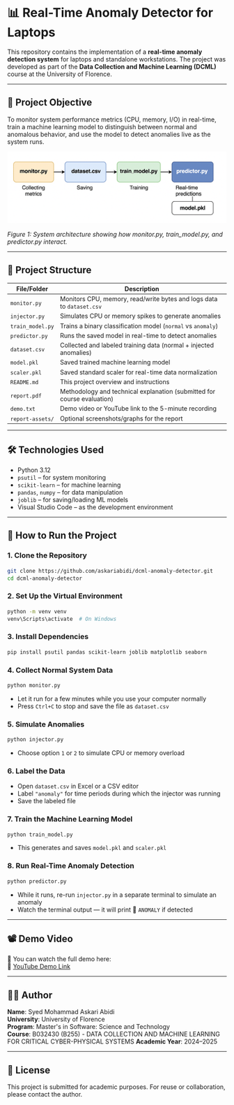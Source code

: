 # 📊 Real-Time Anomaly Detector for Laptops

This repository contains the implementation of a **real-time anomaly detection system** for laptops and standalone workstations. The project was developed as part of the **Data Collection and Machine Learning (DCML)** course at the University of Florence.

---

## 🎯 Project Objective

To monitor system performance metrics (CPU, memory, I/O) in real-time, train a machine learning model to distinguish between normal and anomalous behavior, and use the model to detect anomalies live as the system runs.

![System Architecture](report-assets/image.png)

*Figure 1: System architecture showing how monitor.py, train_model.py, and predictor.py interact.*

---

## 🧱 Project Structure

| File/Folder       | Description                                                                 |
|-------------------|-----------------------------------------------------------------------------|
| `monitor.py`      | Monitors CPU, memory, read/write bytes and logs data to `dataset.csv`      |
| `injector.py`     | Simulates CPU or memory spikes to generate anomalies                       |
| `train_model.py`  | Trains a binary classification model (`normal` vs `anomaly`)               |
| `predictor.py`    | Runs the saved model in real-time to detect anomalies                      |
| `dataset.csv`     | Collected and labeled training data (normal + injected anomalies)          |
| `model.pkl`       | Saved trained machine learning model                                       |
| `scaler.pkl`      | Saved standard scaler for real-time data normalization                     |
| `README.md`       | This project overview and instructions                                     |
| `report.pdf`      | Methodology and technical explanation (submitted for course evaluation)    |
| `demo.txt`        | Demo video or YouTube link to the 5-minute recording                       |
| `report-assets/`  | Optional screenshots/graphs for the report                                 |

---

## 🛠️ Technologies Used

- Python 3.12
- `psutil` – for system monitoring
- `scikit-learn` – for machine learning
- `pandas`, `numpy` – for data manipulation
- `joblib` – for saving/loading ML models
- Visual Studio Code – as the development environment

---

## 🚀 How to Run the Project

### 1. Clone the Repository

```bash
git clone https://github.com/askariabidi/dcml-anomaly-detector.git
cd dcml-anomaly-detector
```

### 2. Set Up the Virtual Environment

```bash
python -m venv venv
venv\Scripts\activate  # On Windows
```

### 3. Install Dependencies

```bash
pip install psutil pandas scikit-learn joblib matplotlib seaborn
```

### 4. Collect Normal System Data

```bash
python monitor.py
```

- Let it run for a few minutes while you use your computer normally  
- Press `Ctrl+C` to stop and save the file as `dataset.csv`

### 5. Simulate Anomalies

```bash
python injector.py
```

- Choose option `1` or `2` to simulate CPU or memory overload

### 6. Label the Data

- Open `dataset.csv` in Excel or a CSV editor
- Label `"anomaly"` for time periods during which the injector was running
- Save the labeled file

### 7. Train the Machine Learning Model

```bash
python train_model.py
```

- This generates and saves `model.pkl` and `scaler.pkl`

### 8. Run Real-Time Anomaly Detection

```bash
python predictor.py
```

- While it runs, re-run `injector.py` in a separate terminal to simulate an anomaly
- Watch the terminal output — it will print 🚨 `ANOMALY` if detected

---

## 📽️ Demo Video

🎥 You can watch the full demo here:  
🔗 [YouTube Demo Link](https://youtu.be/y3zZkiE3Odk)

---

## 🧑‍🎓 Author

**Name**: Syed Mohammad Askari Abidi  
**University**: University of Florence  
**Program**: Master's in Software: Science and Technology  
**Course**: B032430 (B255) - DATA COLLECTION AND MACHINE LEARNING FOR CRITICAL CYBER-PHYSICAL SYSTEMS
**Academic Year**: 2024–2025  

---

## 📝 License

This project is submitted for academic purposes. For reuse or collaboration, please contact the author.
